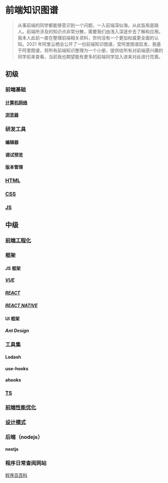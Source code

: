 # 前端知识图谱

> 从事前端的同学都能够意识到一个问题，一入前端深似海，从此饭局是路人。前端所涉及的知识点非常分散，需要我们由浅入深逐步去了解和应用。我本人此前一直在整理前端相关资料，奈何没有一个更加权威更全面的认知。2021 年阿里云栖会公开了一份前端知识图谱，受阿里图谱启发，我基于阿里图谱，将所有前端知识整理为一个小册，提供给所有对前端感兴趣的同学前来查看，当前我也期望能有更多的前端同学加入进来对此进行完善。

## 初级

### 前端基础

#### [计算机网络](./docs/初级/基础知识/前端学点啥-计算机网络.md)

#### [浏览器](./docs/初级/基础知识/前端学点啥-浏览器知识汇总.md)

### 研发工具

#### 编辑器

#### 调试预览

#### 版本管理

### [HTML](./docs/初级/HTML/前端学点啥-HTML疑难点总结.md)

### [CSS](./docs/初级/CSS/前端学点啥-CSS疑难点总结.md)

### [JS](./docs/初级/JS/前端学点啥-JS疑难点总结.md)

## 中级

### [前端工程化](./docs/中级/前端工程化/前端学点啥-前端工程化疑难点总结.md)

### 框架

#### JS 框架

##### [VUE](./docs/中级/框架/VUE/前端学点啥-VUE疑难点总结.md)

##### [REACT](./docs/中级/框架/REACT/前端学点啥-REACT疑难点总结.md)

##### [REACT NATIVE](./docs/中级/框架/REACT%20NATIVE/前端学点啥-REACT%20NATIVE疑难点总结.md)

#### UI 框架

##### Ant Design

### 工具集

#### Lodash

#### use-hooks

#### ahooks

### [TS](./docs/中级/框架/TS/TS疑难点总结.md)

### [前端性能优化](./docs/中级/性能优化/前端学点啥-前端性能优化疑难点总结.md)

### [设计模式](./docs/中级/设计模式/前端学点啥-前端设计模式.md)

### 后端（nodejs）

#### nestjs

### 程序日常查阅网站

[程序员百科](https://gitee.com/link?target=https%3A%2F%2Fgithub.com%2Fmithi%2Freact-philosophies)
